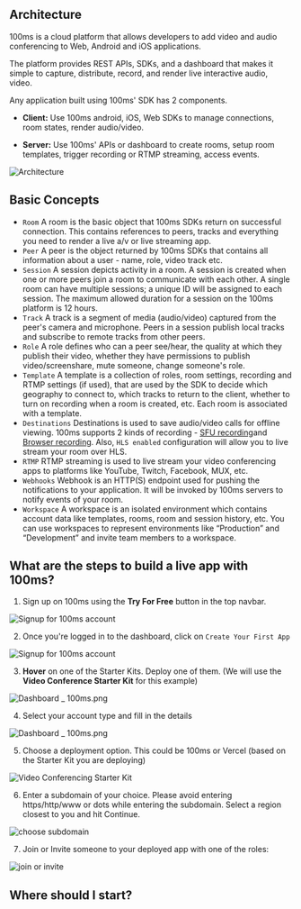 ## Architecture

100ms is a cloud platform that allows developers to add video and audio conferencing to Web, Android and iOS applications.

The platform provides REST APIs, SDKs, and a dashboard that makes it simple to capture, distribute, record, and render live interactive audio, video.

Any application built using 100ms' SDK has 2 components.

-   **Client:** Use 100ms android, iOS, Web SDKs to manage connections, room states, render audio/video.

-   **Server:** Use 100ms' APIs or dashboard to create rooms, setup room templates, trigger recording or RTMP streaming, access events.

![Architecture](/docs/docs/v2/arch.png)

## Basic Concepts

-   `Room` A room is the basic object that 100ms SDKs return on successful connection. This contains references to peers, tracks and everything you need to render a live a/v or live streaming app.
-   `Peer` A peer is the object returned by 100ms SDKs that contains all information about a user - name, role, video track etc.
-   `Session` A session depicts activity in a room. A session is created when one or more peers join a room to communicate with each other. A single room can have multiple sessions; a unique ID will be assigned to each session. The maximum allowed duration for a session on the 100ms platform is 12 hours.
-   `Track` A track is a segment of media (audio/video) captured from the peer's camera and microphone. Peers in a session publish local tracks and subscribe to remote tracks from other peers.
-   `Role` A role defines who can a peer see/hear, the quality at which they publish their video, whether they have permissions to publish video/screenshare, mute someone, change someone's role.
-   `Template` A template is a collection of roles, room settings, recording and RTMP settings (if used), that are used by the SDK to decide which geography to connect to, which tracks to return to the client, whether to turn on recording when a room is created, etc. Each room is associated with a template.
-   `Destinations` Destinations is used to save audio/video calls for offline viewing. 100ms supports 2 kinds of recording - [SFU recording](/javascript/v2/foundation/recordings#sfu-recording-advanced)and [Browser recording](/javascript/v2/foundation/recordings#browser-recording-recommended). Also, `HLS enabled` configuration will allow you to live stream your room over HLS.
-   `RTMP` RTMP streaming is used to live stream your video conferencing apps to platforms like YouTube, Twitch, Facebook, MUX, etc.
-   `Webhooks` Webhook is an HTTP(S) endpoint used for pushing the notifications to your application. It will be invoked by 100ms servers to notify events of your room.
-   `Workspace` A workspace is an isolated environment which contains account data like templates, rooms, room and session history, etc. You can use workspaces to represent environments like “Production” and “Development” and invite team members to a workspace.

## What are the steps to build a live app with 100ms?
1. Sign up on 100ms using the **Try For Free** button in the top navbar.

![Signup for 100ms account](/docs/docs/v2/signup.png)

2. Once you're logged in to the dashboard, click on `Create Your First App`

![Signup for 100ms account](/docs/docs/v2/create-your-first-app.png)

3. **Hover** on one of the Starter Kits. Deploy one of them. (We will use the **Video Conference Starter Kit** for this example)

![Dashboard _ 100ms.png](/docs/docs/v2/select-starter-kit.png)

4. Select your account type and fill in the details

![Dashboard _ 100ms.png](/docs/docs/v2/personal-details.png)

5. Choose a deployment option. This could be 100ms or Vercel (based on the Starter Kit you are deploying)

![Video Conferencing Starter Kit](/docs/docs/v2/choose-your-deployment.png)

6. Enter a subdomain of your choice. Please avoid entering https/http/www or dots while entering the subdomain. Select a region closest to you and hit Continue.

![choose subdomain](/docs/docs/v2/choose-subdomain.png)

7. Join or Invite someone to your deployed app with one of the roles:


![join or invite](/docs/docs/v2/demo-your-app.png)

## Where should I start?
